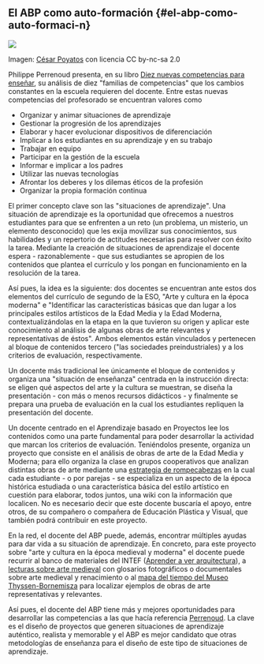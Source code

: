 ## El ABP como auto-formación {#el-abp-como-auto-formaci-n}

![](images/image5.png)

Imagen: [César Poyatos](https://www.google.com/url?q=http://www.flickr.com/photos/35590362@N02/4417546581&sa=D&ust=1511270171066000&usg=AFQjCNEo6DnmpKZTplmZXVUlKmvJOX3CJg) con licencia CC by-nc-sa 2.0

Philippe Perrenoud presenta, en su libro [Diez nuevas competencias para enseñar](https://www.google.com/url?q=http://books.google.es/books?id%3DuLLw3HbYVMQC%26lpg%3DPP1%26ots%3DGKJ-k4mtDg%26dq%3DPhilippe%2BPErrenoud%26hl%3Des%26pg%3DPP1%26redir_esc%3Dy%23v%3Donepage%26q%26f%3Dfalse&sa=D&ust=1511270171067000&usg=AFQjCNH302IdKDwthGuY9BhiIZFRMNAx1w), su análisis de diez &quot;familias de competencias&quot; que los cambios constantes en la escuela requieren del docente. Entre estas nuevas competencias del profesorado se encuentran valores como

*   Organizar y animar situaciones de aprendizaje
*   Gestionar la progresión de los aprendizajes
*   Elaborar y hacer evolucionar dispositivos de diferenciación
*   Implicar a los estudiantes en su aprendizaje y en su trabajo
*   Trabajar en equipo
*   Participar en la gestión de la escuela
*   Informar e implicar a los padres
*   Utilizar las nuevas tecnologías
*   Afrontar los deberes y los dilemas éticos de la profesión
*   Organizar la propia formación continua

El primer concepto clave son las &quot;situaciones de aprendizaje&quot;. Una situación de aprendizaje es la oportunidad que ofrecemos a nuestros estudiantes para que se enfrenten a un reto (un problema, un misterio, un elemento desconocido) que les exija movilizar sus conocimientos, sus habilidades y un repertorio de actitudes necesarias para resolver con éxito la tarea. Mediante la creación de situaciones de aprendizaje el docente espera - razonablemente - que sus estudiantes se apropien de los contenidos que plantea el currículo y los pongan en funcionamiento en la resolución de la tarea.

Así pues, la idea es la siguiente: dos docentes se encuentran ante estos dos elementos del currículo de segundo de la ESO, &quot;Arte y cultura en la época moderna&quot; e &quot;Identificar las características básicas que dan lugar a los principales estilos artísticos de la Edad Media y la Edad Moderna, contextualizándolas en la etapa en la que tuvieron su origen y aplicar este conocimiento al análisis de algunas obras de arte relevantes y representativas de éstos&quot;. Ambos elementos están vinculados y pertenecen al bloque de contenidos tercero (&quot;las sociedades preindustriales) y a los criterios de evaluación, respectivamente.

Un docente más tradicional lee únicamente el bloque de contenidos y organiza una &quot;situación de enseñanza&quot; centrada en la instrucción directa: se eligen qué aspectos del arte y la cultura se muestran, se diseña la presentación - con más o menos recursos didácticos - y finalmente se prepara una prueba de evaluación en la cual los estudiantes repliquen la presentación del docente.

Un docente centrado en el Aprendizaje basado en Proyectos lee los contenidos como una parte fundamental para poder desarrollar la actividad que marcan los criterios de evaluación. Teniéndolos presente, organiza un proyecto que consiste en el análisis de obras de arte de la Edad Media y Moderna; para ello organiza la clase en grupos cooperativos que analizan distintas obras de arte mediante una [estrategia de rompecabezas](https://www.google.com/url?q=http://www.ite.educacion.es/w3/recursos2/convivencia_escolar/1_4.htm&sa=D&ust=1511270171069000&usg=AFQjCNE7WgCbtgKmSD97pLUA78xvDn4lvQ) en la cual cada estudiante - o por parejas - se especializa en un aspecto de la época histórica estudiada o una característica básica del estilo artístico en cuestión para elaborar, todos juntos, una wiki con la información que localicen. No es necesario decir que este docente buscaría el apoyo, entre otros, de su compañero o compañera de Educación Plástica y Visual, que también podrá contribuir en este proyecto.

En la red, el docente del ABP puede, además, encontrar múltiples ayudas para dar vida a su situación de aprendizaje. En concreto, para este proyecto sobre &quot;arte y cultura en la época medieval y moderna&quot; el docente puede recurrir al banco de materiales del INTEF ([Aprender a ver arquitectura](https://www.google.com/url?q=http://recursostic.educacion.es/apls/informacion_didactica/658&sa=D&ust=1511270171069000&usg=AFQjCNEXrVokf4HCyvfB8ceTPa6nwkDJ1g)), a [lecturas sobre arte medieval](https://www.google.com/url?q=http://www.rena.edu.ve/cuartaEtapa/historiaArte/Tema9.html&sa=D&ust=1511270171070000&usg=AFQjCNGLidWKh4MUPOZRZIbxuWgdl5Narw) con glosarios fotográficos o documentales sobre arte medieval y renacimiento o al [mapa del tiempo del Museo Thyssen-Bornemisza](https://www.google.com/url?q=http://www.museothyssen.org/thyssen/linea_del_tiempo&sa=D&ust=1511270171070000&usg=AFQjCNG3P0ZsgE7Hv34DN2BgzjttRt0RzQ) para localizar ejemplos de obras de arte representativas y relevantes.

Así pues, el docente del ABP tiene más y mejores oportunidades para desarrollar las competencias a las que hacía referencia [Perrenoud](https://www.google.com/url?q=http://www.unige.ch/fapse/SSE/teachers/perrenoud/php_main/php_2001/2001_36.html&sa=D&ust=1511270171071000&usg=AFQjCNGbEXYqJGmxP8rFFJStdXCFlErRtg). La clave es el diseño de proyectos que generen situaciones de aprendizaje auténtico, realista y memorable y el ABP es mejor candidato que otras metodologías de enseñanza para el diseño de este tipo de situaciones de aprendizaje.